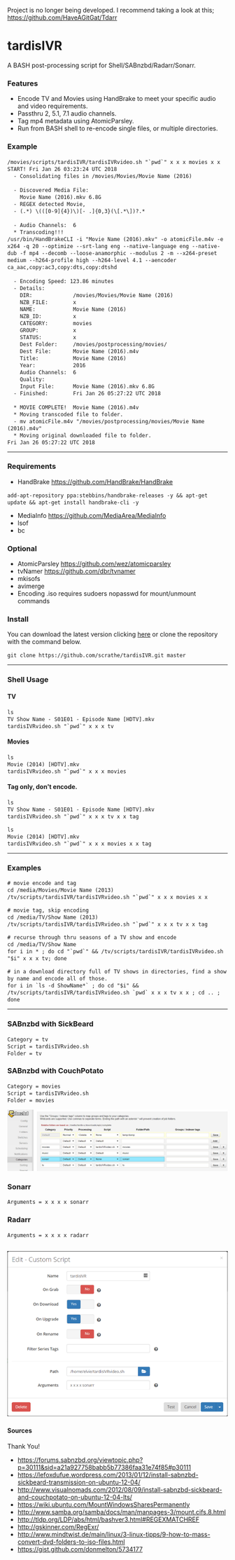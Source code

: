 Project is no longer being developed. I recommend taking a look at this; https://github.com/HaveAGitGat/Tdarr

# tardisIVR
A BASH post-processing script for Shell/SABnzbd/Radarr/Sonarr.

### Features
* Encode TV and Movies using HandBrake to meet your specific audio and video requirements.
* Passthru 2, 5.1, 7.1 audio channels.
* Tag mp4 metadata using AtomicParsley.
* Run from BASH shell to re-encode single files, or multiple directories.

### Example
```
/movies/scripts/tardisIVR/tardisIVRvideo.sh "`pwd`" x x x movies x x 
START! Fri Jan 26 03:23:24 UTC 2018
  - Consolidating files in /movies/Movies/Movie Name (2016)

  - Discovered Media File:
    Movie Name (2016).mkv 6.8G
  - REGEX detected Movie,
  - (.*) \(([0-9]{4})\)[- .]{0,3}(\[.*\])?.*

  - Audio Channels:  6
  * Transcoding!!!
/usr/bin/HandBrakeCLI -i "Movie Name (2016).mkv" -o atomicFile.m4v -e x264 -q 20 --optimize --srt-lang eng --native-language eng --native-dub -f mp4 --decomb --loose-anamorphic --modulus 2 -m --x264-preset medium --h264-profile high --h264-level 4.1 --aencoder ca_aac,copy:ac3,copy:dts,copy:dtshd

  - Encoding Speed: 123.86 minutes
  - Details:
    DIR:             /movies/Movies/Movie Name (2016)
    NZB_FILE:        x
    NAME:            Movie Name (2016)
    NZB_ID:          x
    CATEGORY:        movies
    GROUP:           x
    STATUS:          x
    Dest Folder:     /movies/postprocessing/movies/
    Dest File:       Movie Name (2016).m4v
    Title:           Movie Name (2016)
    Year:            2016
    Audio Channels:  6
    Quality:         
    Input File:      Movie Name (2016).mkv 6.8G
  - Finished:        Fri Jan 26 05:27:22 UTC 2018

  * MOVIE COMPLETE!  Movie Name (2016).m4v 
  * Moving transcoded file to folder.
  - mv atomicFile.m4v "/movies/postprocessing/movies/Movie Name (2016).m4v"
  * Moving original downloaded file to folder.
Fri Jan 26 05:27:22 UTC 2018
```
---
### Requirements
* HandBrake https://github.com/HandBrake/HandBrake
```
add-apt-repository ppa:stebbins/handbrake-releases -y && apt-get update && apt-get install handbrake-cli -y
```
* MediaInfo https://github.com/MediaArea/MediaInfo
* lsof
* bc

### Optional
* AtomicParsley https://github.com/wez/atomicparsley
* tvNamer https://github.com/dbr/tvnamer
* mkisofs
* avimerge
* Encoding .iso requires sudoers nopasswd for mount/unmount commands

### Install
You can download the latest version clicking [here](https://github.com/scrathe/tardisIVR/archive/master.zip) or clone the repository with the command below.
```
git clone https://github.com/scrathe/tardisIVR.git master
```
---
### Shell Usage
#### TV
```
ls
TV Show Name - S01E01 - Episode Name [HDTV].mkv
tardisIVRvideo.sh "`pwd`" x x x tv
```
#### Movies
```
ls
Movie (2014) [HDTV].mkv
tardisIVRvideo.sh "`pwd`" x x x movies
```
#### Tag only, don't encode.
```
ls
TV Show Name - S01E01 - Episode Name [HDTV].mkv
tardisIVRvideo.sh "`pwd`" x x x tv x x tag
```
```
ls
Movie (2014) [HDTV].mkv
tardisIVRvideo.sh "`pwd`" x x x movies x x tag
```
---
### Examples
```
# movie encode and tag
cd /media/Movies/Movie Name (2013)
/tv/scripts/tardisIVR/tardisIVRvideo.sh "`pwd`" x x x movies x x
```
```
# movie tag, skip encoding
cd /media/TV/Show Name (2013)
/tv/scripts/tardisIVR/tardisIVRvideo.sh "`pwd`" x x x tv x x tag
```
```
# recurse through thru seasons of a TV show and encode
cd /media/TV/Show Name
for i in * ; do cd "`pwd`" && /tv/scripts/tardisIVR/tardisIVRvideo.sh "$i" x x x tv; done
```
```
# in a download directory full of TV shows in directories, find a show by name and encode all of those.
for i in `ls -d ShowName*` ; do cd "$i" && /tv/scripts/tardisIVR/tardisIVRvideo.sh `pwd` x x x tv x x ; cd .. ; done
```
---
### SABnzbd with SickBeard
```
Category = tv
Script = tardisIVRvideo.sh
Folder = tv
```

### SABnzbd with CouchPotato
```
Category = movies
Script = tardisIVRvideo.sh
Folder = movies
```

![SABnzbd](https://github.com/scrathe/tardisIVR/blob/master/graphics/tardisIVR-Sonarr1.png?raw=true)

### Sonarr
```
Arguments = x x x x sonarr
```

### Radarr
```
Arguments = x x x x radarr
```

![Sonarr](https://github.com/scrathe/tardisIVR/blob/master/graphics/tardisIVR-Sonarr2.png?raw=true)
---
#### Sources
Thank You!
* https://forums.sabnzbd.org/viewtopic.php?p=30111&sid=a21a927758babb5b77386faa31e74f85#p30111
* https://lefoxdufue.wordpress.com/2013/01/12/install-sabnzbd-sickbeard-transmission-on-ubuntu-12-04/
* http://www.visualnomads.com/2012/08/09/install-sabnzbd-sickbeard-and-couchpotato-on-ubuntu-12-04-lts/
* https://wiki.ubuntu.com/MountWindowsSharesPermanently
* http://www.samba.org/samba/docs/man/manpages-3/mount.cifs.8.html
* http://tldp.org/LDP/abs/html/bashver3.html#REGEXMATCHREF
* http://gskinner.com/RegExr/
* http://www.mindtwist.de/main/linux/3-linux-tipps/9-how-to-mass-convert-dvd-folders-to-iso-files.html
* https://gist.github.com/donmelton/5734177
